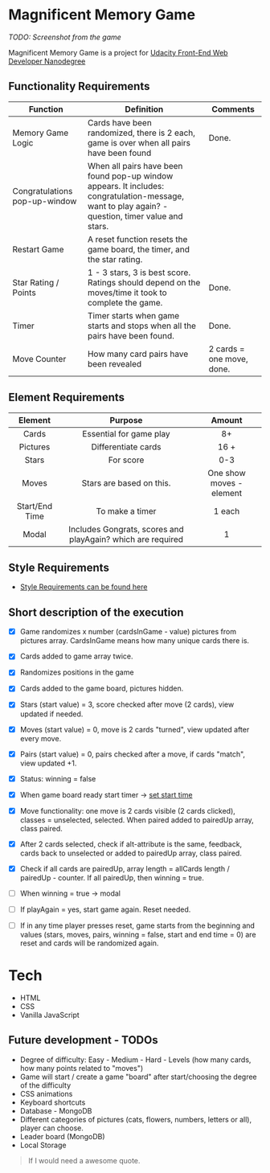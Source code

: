# Magnificent Memory Game

*TODO: Screenshot from the game*

Magnificent Memory Game is a project for [Udacity Front-End Web Developer Nanodegree](https://eu.udacity.com/course/front-end-web-developer-nanodegree--nd001)

## Functionality Requirements

| Function     | Definition     |  Comments|
| ------------- |-------------| -----|
| Memory Game Logic   | Cards have been randomized, there is 2 each, game is over when all pairs have been found | Done. |
| Congratulations pop-up-window    | When all pairs have been found pop-up window appears. It includes: congratulation-message, want to play again? - question, timer value and stars.      |   |
| Restart Game | A reset function resets the game board, the timer, and the star rating.    |     |
| Star Rating / Points | 1 - 3 stars, 3 is best score. Ratings should depend on the moves/time it took to complete the game.      |  Done.  |
| Timer | Timer starts when game starts and stops when all the pairs have been found.    |   Done. |
| Move Counter | How many card pairs have been revealed   |    2 cards = one move, done. |


## Element Requirements

| Element    | Purpose     |  Amount|
|:-------------:|:-------------:| :-----:|
| Cards   | Essential for game play  | 8+ |
| Pictures      | Differentiate cards  |  16 + |
| Stars | For score    |    0-3 |
| Moves | Stars are based on this.    |  One show moves - element   |
| Start/End Time| To make a timer    |    1 each |
| Modal | Includes Gongrats, scores and playAgain? which are required    |   1 |

## Style Requirements

- [Style Requirements can be found here](http://udacity.github.io/frontend-nanodegree-styleguide/index.html)

## Short description of the execution

* [X] Game randomizes x number (cardsInGame - value) pictures from pictures array. CardsInGame means how many unique cards there is.
* [X] Cards added to game array twice.
* [X] Randomizes positions in the game
* [X] Cards added to the game board, pictures hidden.
* [X] Stars (start value) = 3, score checked after move (2 cards), view updated if needed.
* [X] Moves (start value) = 0, move is 2 cards "turned", view updated after every move.
* [X] Pairs (start value) = 0, pairs checked after a move, if cards "match", view updated +1.
* [X] Status: winning = false
* [X] When game board ready start timer -> [set start time](https://developer.mozilla.org/en-US/docs/Web/JavaScript/Reference/Global_Objects/Date/now)
* [X] Move functionality: one move is 2 cards visible (2 cards clicked), classes = unselected, selected. When paired added to pairedUp array, class  paired.
* [X] After 2 cards selected, check if alt-attribute is the same, feedback, cards back to unselected or added to pairedUp array, class paired.
* [X] Check if all cards are pairedUp, array length = allCards length / pairedUp - counter. If all pairedUp, then winning = true.
* [ ] When winning = true -> modal
* [ ] If playAgain = yes, start game again. Reset needed.
* [ ] If in any time player presses reset, game starts from the beginning and values (stars, moves, pairs, winning = false, start and end time = 0) are reset and cards will be randomized again.


# Tech

- HTML
- CSS
- Vanilla JavaScript

## Future development - TODOs

- Degree of difficulty: Easy - Medium - Hard - Levels (how many cards, how many points related to "moves")
- Game will start / create a game "board" after start/choosing the degree of the difficulty
- CSS animations
- Keyboard shortcuts
- Database - MongoDB
- Different categories of pictures (cats, flowers, numbers, letters or all), player can choose.
- Leader board (MongoDB)
- Local Storage


> If I would need a
> awesome quote.
